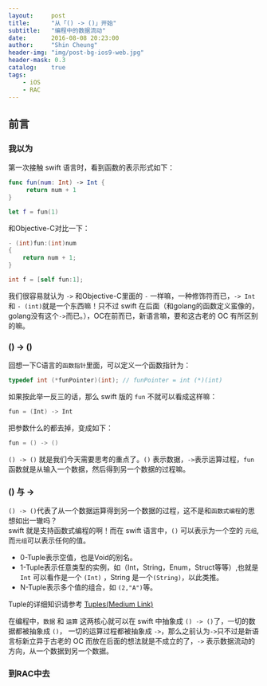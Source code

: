 ```yaml
---
layout:     post
title:      "从「() -> ()」开始"
subtitle:   "编程中的数据流动"
date:       2016-08-08 20:23:00
author:     "Shin Cheung"
header-img: "img/post-bg-ios9-web.jpg"
header-mask: 0.3
catalog:    true
tags:
    - iOS
    - RAC
---
```


## 前言
### 我以为
第一次接触 swift 语言时，看到函数的表示形式如下：

```swift
func fun(num: Int) -> Int { 
	 return num + 1 
}

let f = fun(1)
```
和Objective-C对比一下：

```Objective-c
- (int)fun:(int)num 
{
	return num + 1;
}

int f = [self fun:1];
```
我们很容易就认为 `->` 和Objective-C里面的 `-` 一样嘛，一种修饰符而已，`-> Int` 和 `- (int)`就是一个东西嘛！只不过 swift 在后面（和golang的函数定义蛮像的，golang没有这个`->`而已。），OC在前而已，新语言嘛，要和这古老的 OC 有所区别的嘛。

### () -> ()

回想一下C语言的`函数指针`里面，可以定义一个函数指针为：

```C
typedef int (*funPointer)(int); // funPointer = int (*)(int)
```
如果按此举一反三的话，那么 swift 版的 `fun` 不就可以看成这样嘛：

```swift
fun = (Int) -> Int
```
把参数什么的都去掉，变成如下：

```swift
fun = () -> ()
```
`() -> ()` 就是我们今天需要思考的重点了。`()` 表示数据，`->`表示运算过程，`fun`函数就是从输入一个数据，然后得到另一个数据的过程嘛。

### () 与 ->
`() -> ()`代表了从一个数据运算得到另一个数据的过程，这不是和`函数式编程`的思想如出一辙吗？<br>
swift 就是支持函数式编程的啊！而在 swift 语言中，`()` 可以表示为一个空的 `元组`,而`元组`可以表示任何的值。<br>

* 0-Tuple表示空值，也是Void的别名。<br>
* 1-Tuple表示任意类型的实例，如（Int，String，Enum，Struct等等）,也就是 `Int` 可以看作是一个 `(Int)` ，String 是一个`(String)`，以此类推。<br>
* N-Tuple表示多个值的组合，如 `(2,"A")`等。

Tuple的详细知识请参考 [Tuples(Medium Link)](https://medium.com/swift-programming/facets-of-swift-part-2-tuples-4bfe58d21abf)

在编程中，`数据` 和 `运算` 这两核心就可以在 swift 中抽象成 `() -> ()`了，一切的数据都被抽象成 `()`， 一切的运算过程都被抽象成 `->`，那么之前认为`->`只不过是新语言标新立异于古老的 OC 而放在后面的想法就是不成立的了，`->` 表示数据流动的方向，从一个数据到另一个数据。

### 到RAC中去

